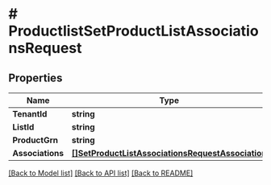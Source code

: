 # # ProductlistSetProductListAssociationsRequest


## Properties 


Name | Type | Description | Notes
------------ | ------------- | ------------- | -------------
**TenantId**| **string** |   | [optional]
**ListId**| **string** |   | [optional]
**ProductGrn**| **string** |   | [optional]
**Associations**| [**[]SetProductListAssociationsRequestAssociation**](SetProductListAssociationsRequestAssociation.md) |   | [optional]


[[Back to Model list]](../../README.md#models) [[Back to API list]](../../README.md#endpoints) [[Back to README]](../../README.md)

